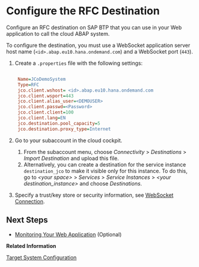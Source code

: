 <!-- loiocfd3fea58f62411485519c26e5872403 -->

# Configure the RFC Destination

Configure an RFC destination on SAP BTP that you can use in your Web application to call the cloud ABAP system.

To configure the destination, you must use a WebSocket application server host name \(`<id>.abap.eu10.hana.ondemand.com`\) and a WebSocket port \(`443`\).

1.  Create a `.properties` file with the following settings:

    ```ini
    
     Name=JCoDemoSystem 
     Type=RFC 
     jco.client.wshost= <id>.abap.eu10.hana.ondemand.com 
     jco.client.wsport=443 
     jco.client.alias_user=<DEMOUSER> 
     jco.client.passwd=<Password> 
     jco.client.client=100 
     jco.client.lang=EN 
     jco.destination.pool_capacity=5
     jco.destination.proxy_type=Internet
    
    ```

2.  Go to your subaccount in the cloud cockpit.
    1.  From the subaccount menu, choose *Connectivity* \> *Destinations* \> *Import Destination* and upload this file.
    2.  Alternatively, you can create a destination for the service instance `destination_jco` to make it visible only for this instance. To do this, go to *<your space\>* \> *Services* \> *Service Instances* \> *<your destination\_instance\>* and choose *Destinations*.

3.  Specify a trust/key store or security information, see [WebSocket Connection](target-system-configuration-ab6eac9.md#loioab6eac92978f469e9eabe3d477ca2411__web).



<a name="loiocfd3fea58f62411485519c26e5872403__section_xsy_nkc_cgb"/>

## Next Steps

-   [Monitoring Your Web Application](monitoring-your-web-application-9bd8f7d.md) \(Optional\)

**Related Information**  


[Target System Configuration](target-system-configuration-ab6eac9.md "Learn about the JCo properties you can use to configure the target sytem information in an RFC destination (Cloud Foundry environment).")

